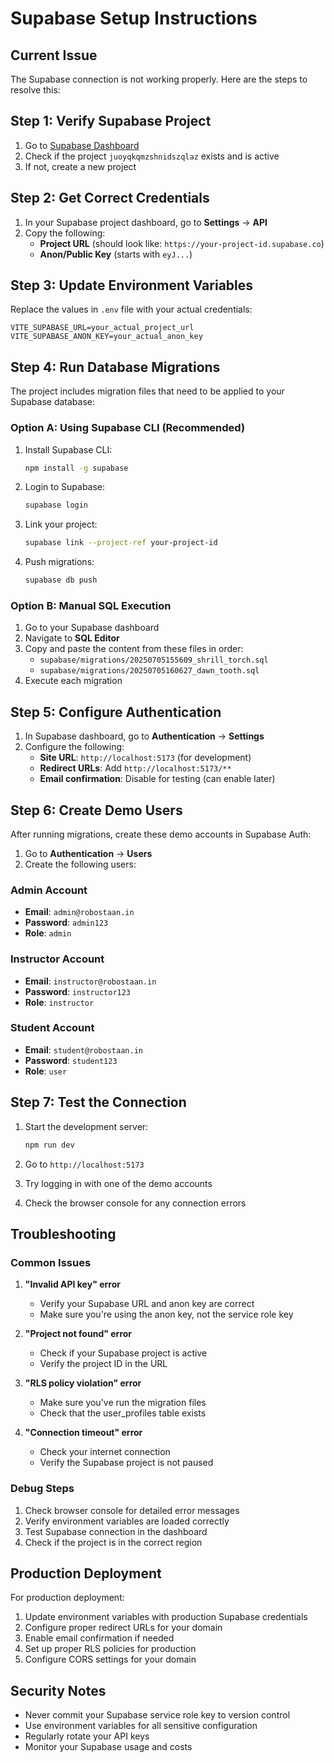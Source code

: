 # Supabase Setup Instructions

## Current Issue
The Supabase connection is not working properly. Here are the steps to resolve this:

## Step 1: Verify Supabase Project
1. Go to [Supabase Dashboard](https://supabase.com/dashboard)
2. Check if the project `juoyqkqmzshnidszqlaz` exists and is active
3. If not, create a new project

## Step 2: Get Correct Credentials
1. In your Supabase project dashboard, go to **Settings** → **API**
2. Copy the following:
   - **Project URL** (should look like: `https://your-project-id.supabase.co`)
   - **Anon/Public Key** (starts with `eyJ...`)

## Step 3: Update Environment Variables
Replace the values in `.env` file with your actual credentials:

```env
VITE_SUPABASE_URL=your_actual_project_url
VITE_SUPABASE_ANON_KEY=your_actual_anon_key
```

## Step 4: Run Database Migrations
The project includes migration files that need to be applied to your Supabase database:

### Option A: Using Supabase CLI (Recommended)
1. Install Supabase CLI:
   ```bash
   npm install -g supabase
   ```

2. Login to Supabase:
   ```bash
   supabase login
   ```

3. Link your project:
   ```bash
   supabase link --project-ref your-project-id
   ```

4. Push migrations:
   ```bash
   supabase db push
   ```

### Option B: Manual SQL Execution
1. Go to your Supabase dashboard
2. Navigate to **SQL Editor**
3. Copy and paste the content from these files in order:
   - `supabase/migrations/20250705155609_shrill_torch.sql`
   - `supabase/migrations/20250705160627_dawn_tooth.sql`
4. Execute each migration

## Step 5: Configure Authentication
1. In Supabase dashboard, go to **Authentication** → **Settings**
2. Configure the following:
   - **Site URL**: `http://localhost:5173` (for development)
   - **Redirect URLs**: Add `http://localhost:5173/**`
   - **Email confirmation**: Disable for testing (can enable later)

## Step 6: Create Demo Users
After running migrations, create these demo accounts in Supabase Auth:

1. Go to **Authentication** → **Users**
2. Create the following users:

### Admin Account
- **Email**: `admin@robostaan.in`
- **Password**: `admin123`
- **Role**: `admin`

### Instructor Account
- **Email**: `instructor@robostaan.in`
- **Password**: `instructor123`
- **Role**: `instructor`

### Student Account
- **Email**: `student@robostaan.in`
- **Password**: `student123`
- **Role**: `user`

## Step 7: Test the Connection
1. Start the development server:
   ```bash
   npm run dev
   ```

2. Go to `http://localhost:5173`
3. Try logging in with one of the demo accounts
4. Check the browser console for any connection errors

## Troubleshooting

### Common Issues

1. **"Invalid API key" error**
   - Verify your Supabase URL and anon key are correct
   - Make sure you're using the anon key, not the service role key

2. **"Project not found" error**
   - Check if your Supabase project is active
   - Verify the project ID in the URL

3. **"RLS policy violation" error**
   - Make sure you've run the migration files
   - Check that the user_profiles table exists

4. **"Connection timeout" error**
   - Check your internet connection
   - Verify the Supabase project is not paused

### Debug Steps

1. Check browser console for detailed error messages
2. Verify environment variables are loaded correctly
3. Test Supabase connection in the dashboard
4. Check if the project is in the correct region

## Production Deployment

For production deployment:

1. Update environment variables with production Supabase credentials
2. Configure proper redirect URLs for your domain
3. Enable email confirmation if needed
4. Set up proper RLS policies for production
5. Configure CORS settings for your domain

## Security Notes

- Never commit your Supabase service role key to version control
- Use environment variables for all sensitive configuration
- Regularly rotate your API keys
- Monitor your Supabase usage and costs
